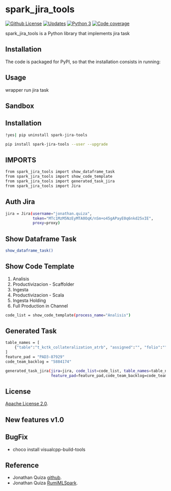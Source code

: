 # spark_jira_tools

[![Github License](https://img.shields.io/badge/License-Apache%202.0-blue.svg)](https://opensource.org/licenses/Apache-2.0)
[![Updates](https://pyup.io/repos/github/woctezuma/google-colab-transfer/shield.svg)](pyup)
[![Python 3](https://pyup.io/repos/github/woctezuma/google-colab-transfer/python-3-shield.svg)](pyup)
[![Code coverage](https://codecov.io/gh/woctezuma/google-colab-transfer/branch/master/graph/badge.svg)](codecov)

spark_jira_tools is a Python library that implements jira task

## Installation

The code is packaged for PyPI, so that the installation consists in running:

## Usage

wrapper run jira task

## Sandbox

## Installation

```sh
!yes| pip uninstall spark-jira-tools
```

```sh
pip install spark-jira-tools --user --upgrade
```

## IMPORTS

```sh
from spark_jira_tools import show_dataframe_task
from spark_jira_tools import show_code_template
from spark_jira_tools import generated_task_jira
from spark_jira_tools import Jira

```

## Auth Jira

```sh
jira = Jira(username="jonathan.quiza",
            token="MTc1MzM5NzEyMTA0OqK/nSm+o45gAPayE0q6nkd25xIE",
            proxy=proxy)
```

## Show Dataframe Task

```sh
show_dataframe_task()

```


## Show Code Template
1. Analisis
2. Productivizacion - Scaffolder
3. Ingesta
4. Productivizacion - Scala
5. Ingesta Holding
6. Full Production in Channel	
```sh
code_list = show_code_template(process_name="Analisis")
```



## Generated Task

```sh
table_names = [
    {"table":"t_kctk_collateralization_atrb", "assigned":"", "folio":"", "id_table":""}
]
feature_pad = "PAD3-87929"
code_team_backlog = "5884174"

generated_task_jira(jira=jira, code_list=code_list, table_names=table_names,
                    feature_pad=feature_pad,code_team_backlog=code_team_backlog)
```

## License

[Apache License 2.0](https://www.dropbox.com/s/8t6xtgk06o3ij61/LICENSE?dl=0).

## New features v1.0

## BugFix

- choco install visualcpp-build-tools

## Reference

- Jonathan Quiza [github](https://github.com/jonaqp).
- Jonathan Quiza [RumiMLSpark](http://rumi-ml.herokuapp.com/).
